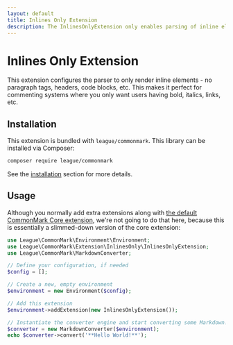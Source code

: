 ```yaml
---
layout: default
title: Inlines Only Extension
description: The InlinesOnlyExtension only enables parsing of inline elements
---
```


# Inlines Only Extension

This extension configures the parser to only render inline elements - no paragraph tags, headers, code blocks, etc.  This makes it perfect for commenting systems where you only want users having bold, italics, links, etc.

## Installation

This extension is bundled with `league/commonmark`. This library can be installed via Composer:

```bash
composer require league/commonmark
```

See the [installation](/2.5/installation/) section for more details.

## Usage

Although you normally add extra extensions along with [the default CommonMark Core extension](/2.5/extensions/commonmark/), we're not going to do that here, because this is essentially a slimmed-down version of the core extension:

```php
use League\CommonMark\Environment\Environment;
use League\CommonMark\Extension\InlinesOnly\InlinesOnlyExtension;
use League\CommonMark\MarkdownConverter;

// Define your configuration, if needed
$config = [];

// Create a new, empty environment
$environment = new Environment($config);

// Add this extension
$environment->addExtension(new InlinesOnlyExtension());

// Instantiate the converter engine and start converting some Markdown!
$converter = new MarkdownConverter($environment);
echo $converter->convert('**Hello World!**');
```
